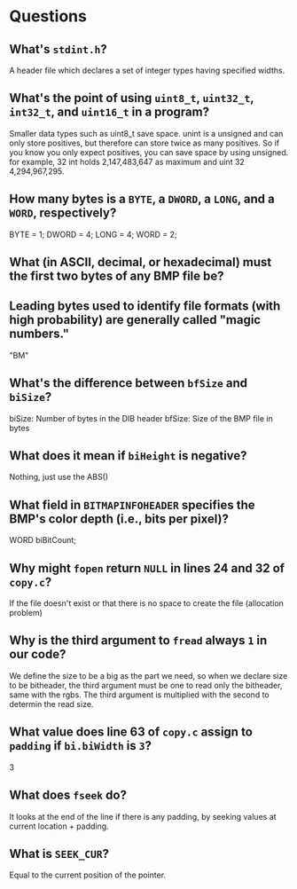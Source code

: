 # Questions

## What's `stdint.h`?

A header file which declares a set of integer types having specified widths.

## What's the point of using `uint8_t`, `uint32_t`, `int32_t`, and `uint16_t` in a program?

Smaller data types such as uint8_t save space. unint is a unsigned and can only store positives, but therefore can store twice as many positives.
So if you know you only expect positives, you can save space by using unsigned. for example, 32 int holds
2,147,483,647 as maximum and uint 32 4,294,967,295.

## How many bytes is a `BYTE`, a `DWORD`, a `LONG`, and a `WORD`, respectively?

BYTE = 1;
DWORD = 4;
LONG = 4;
WORD = 2;

## What (in ASCII, decimal, or hexadecimal) must the first two bytes of any BMP file be?
## Leading bytes used to identify file formats (with high probability) are generally called "magic numbers."

"BM"

## What's the difference between `bfSize` and `biSize`?

biSize: Number of bytes in the DIB header
bfSize: Size of the BMP file in bytes

## What does it mean if `biHeight` is negative?

Nothing, just use the ABS()

## What field in `BITMAPINFOHEADER` specifies the BMP's color depth (i.e., bits per pixel)?

WORD biBitCount;

## Why might `fopen` return `NULL` in lines 24 and 32 of `copy.c`?

If the file doesn't exist or that there is no space to create the file (allocation problem)

## Why is the third argument to `fread` always `1` in our code?

We define the size to be a big as the part we need, so when we declare size to be bitheader,
the third argument must be one to read only the bitheader, same with the rgbs. The third
argument is multiplied with the second to determin the read size.

## What value does line 63 of `copy.c` assign to `padding` if `bi.biWidth` is `3`?

3

## What does `fseek` do?

It looks at the end of the line if there is any padding, by seeking values at current
location + padding.

## What is `SEEK_CUR`?

Equal to the current position of the pointer.
